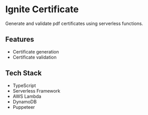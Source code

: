 # Ignite Certificate

Generate and validate pdf certificates using serverless functions.
## Features

- Certificate generation
- Certificate validation
## Tech Stack

- TypeScript
- Serverless Framework
- AWS Lambda
- DynamoDB
- Puppeteer
